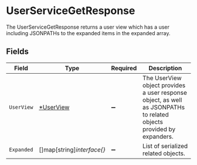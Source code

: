 # UserServiceGetResponse

 The UserServiceGetResponse returns a user view which has a user including JSONPATHs to the expanded items in the expanded array.



## Fields

| Field                                                                                                                 | Type                                                                                                                  | Required                                                                                                              | Description                                                                                                           |
| --------------------------------------------------------------------------------------------------------------------- | --------------------------------------------------------------------------------------------------------------------- | --------------------------------------------------------------------------------------------------------------------- | --------------------------------------------------------------------------------------------------------------------- |
| `UserView`                                                                                                            | [*UserView](../../models/shared/userview.md)                                                                          | :heavy_minus_sign:                                                                                                    |  The UserView object provides a user response object, as well as JSONPATHs to related objects provided by expanders.<br/> |
| `Expanded`                                                                                                            | []map[string]*interface{}*                                                                                            | :heavy_minus_sign:                                                                                                    |  List of serialized related objects.<br/>                                                                             |